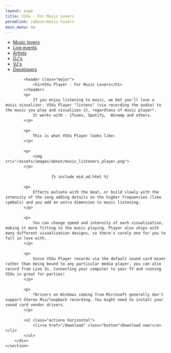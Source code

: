 ```yaml
---
layout: page
title: VSXu - For Music Lovers
permalink: /about/music-lovers
main_menu: no
---
```

<div id="main" class="alt">
    <section id="one">
        <div class="inner">
            <ul class="actions horizontal">
                <li><a href="/about/music-lovers" class="button special">Music lovers</a></li>
                <li><a href="/about/live-events" class="button">Live events</a></li>
                <li><a href="/about/artists" class="button">Artists</a></li>
                <li><a href="/about/djs" class="button">DJ's</a></li>
                <li><a href="/about/vjs" class="button">VJ's</a></li>
                <li><a href="/about/developers" class="button">Developers</a></li>
            </ul>

            <header class="major">
                <h1>VSXu Player - For Music Lovers</h1>
            </header>
            <p>
                If you enjoy listening to music, we bet you'll love a music visualizer. VSXu Player "listens" (via recording the audio) to the music you play and visualizes it, regardless of music player*.
                It works with - iTunes, Spotify,  Winamp and others.
            </p>

            <p>
                This is what VSXu Player looks like:
            </p>
            
            <p>
                <img src="/assets/images/about/music_listeners_player.png">
            </p>
            
                        {% include mid_ad.html %}

            <p>
                Effects pulsate with the beat, or build slowly with the intensity of the song adding details on the higher frequencies (like cymbals) and you add an extra dimension to music listening.
            </p>
            
            <p>
                You can change speed and intensity of each visualization, making it more fitting to the music playing. Player also ships with many different visualization designs, so there's surely one for you to fall in love with.
            </p>
            
            <p>
                Since VSXu Player records via the default sound card mixer rather than being bound to any particular media player, you can also record from Line In. Connecting your computer to your TV and running VSXu is great for parties!
            </p>
            
            <p>
                *Drivers on Windows coming from Microsoft generally don't support Stereo Mix/loopback recording. You might need to install your sound card vendor drivers.
            </p>
            
            <ul class="actions horizontal">
                <li><a href="/download" class="button">Download now!</a></li>
            </ul>
        </div>
    </section>
</div>

